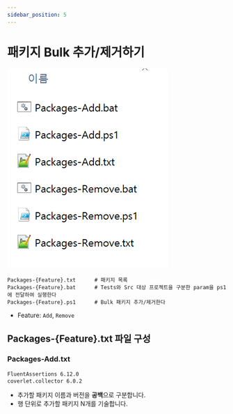 ```yaml
---
sidebar_position: 5
---
```


# 패키지 Bulk 추가/제거하기

![](./img/2024-03-15-23-31-15.png)


```shell
Packages-{Feature}.txt      # 패키지 목록
Packages-{Feature}.bat      # Tests와 Src 대상 프로젝트을 구분한 param을 ps1에 전달하여 실행한다
Packages-{Feature}.ps1      # Bulk 패키지 추가/제거한다
```
- Feature: `Add`, `Remove`

## Packages-{Feature}.txt 파일 구성
### Packages-Add.txt
```shell
FluentAssertions 6.12.0
coverlet.collector 6.0.2
```
- 추가할 패키지 이름과 버전을 **공백**으로 구분합니다.
- 행 단위로 추가할 패키지 N개를 기술합니다.
